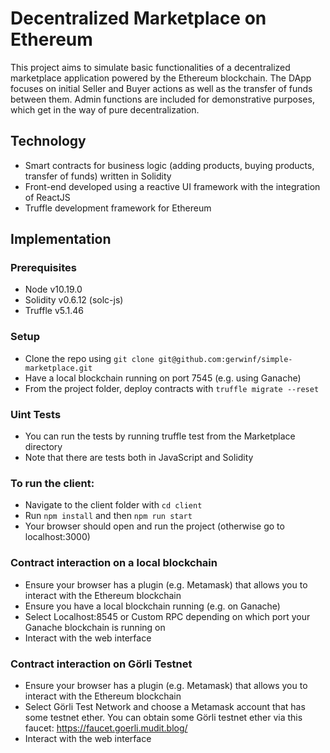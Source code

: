 # Decentralized Marketplace on Ethereum

This project aims to simulate basic functionalities of a decentralized marketplace application powered by the Ethereum blockchain. 
The DApp focuses on initial Seller and Buyer actions as well as the transfer of funds between them. Admin functions are included for demonstrative purposes, which get in the way of pure decentralization.

## Technology

- Smart contracts for business logic (adding products, buying products, transfer of funds) written in Solidity
- Front-end developed using a reactive UI framework with the integration of ReactJS
- Truffle development framework for Ethereum

## Implementation

### Prerequisites

- Node v10.19.0
- Solidity v0.6.12 (solc-js)
- Truffle v5.1.46

### Setup
- Clone the repo using `git clone git@github.com:gerwinf/simple-marketplace.git`
- Have a local blockchain running on port 7545 (e.g. using Ganache)
- From the project folder, deploy contracts with `truffle migrate --reset`

### Uint Tests
- You can run the tests by running truffle test from the Marketplace directory
- Note that there are tests both in JavaScript and Solidity

### To run the client:
- Navigate to the client folder with `cd client`
- Run `npm install` and then `npm run start`
- Your browser should open and run the project (otherwise go to localhost:3000)

### Contract interaction on a local blockchain
- Ensure your browser has a plugin (e.g. Metamask) that allows you to interact with the Ethereum blockchain
- Ensure you have a local blockchain running (e.g. on Ganache)
- Select Localhost:8545 or Custom RPC depending on which port your Ganache blockchain is running on
- Interact with the web interface

### Contract interaction on Görli Testnet
- Ensure your browser has a plugin (e.g. Metamask) that allows you to interact with the Ethereum blockchain
- Select Görli Test Network and choose a Metamask account that has some testnet ether. You can obtain some Görli testnet ether via this faucet: https://faucet.goerli.mudit.blog/
- Interact with the web interface
